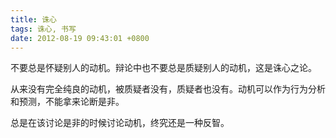 ```yaml
---
title: 诛心
tags: 诛心, 书写
date: 2012-08-19 09:43:01 +0800
---
```



不要总是怀疑别人的动机。辩论中也不要总是质疑别人的动机，这是诛心之论。

从来没有完全纯良的动机，被质疑者没有，质疑者也没有。动机可以作为行为分析和预测，不能拿来论断是非。

总是在该讨论是非的时候讨论动机，终究还是一种反智。

